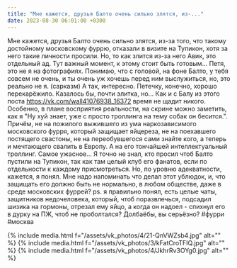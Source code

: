 ```yaml
---
title: "Мне кажется, друзья Балто очень сильно злятся, из-..."
date: 2023-08-30 06:01:00 +0300
---
```


Мне кажется, друзья Балто очень сильно злятся, из-за того, что такому достойному московскому фуррю, отказали в визите на Тупикон, хотя за него такие личности просили. Но, то как злится из-за него Авик, это отдельный ад.
Тут важный момент, к этому стоит быть готовым...
Петя, это не я на фотографиях. Понимаю, что с головой, на фоне Балто, у тебя совсем не очень, и ты очень уж хочешь перед ним выслужиться, но, это реально не я. (сарказм)
А так, интересно. Петечку, конечно, хорошо перекарёжило. Казалось бы, почти элитка, но... Как и с Балу из этого поста https://vk.com/wall41076938_16372 время не щадит никого. Особенно, в плане восприятия реальности, на скрине можно заметить, как я "Ну хуй знает, уже с просто троллинга на тему собак он бесится.". Причём, не на пожилого выжившего из ума наркозависимого московского фурря, который защищает яйцереза, не на поехавшего постящего свастоны, не на переобувшегося сами знайте кого, а теперь и мечтающего свалить в Европу. А на его тончайшей интеллектуальный троллинг.
Самое ужасное... Я точно не знал, кто просил чтоб Балто пустили на Тупикон, так как там целый клуб его фанатов, если по отдельности к каждому присмотреться. Но, по уровню адекватности, кажется, я понял.
Мне надо напоминать что делал этот ублюдок, и, что защищать его должно быть не нормально, в любом обществе, даже в среде московских фуррей?
ps. я правильно понял, есть целые чаты, защитников недочеловека, который, чтоб поразвлечься, подсадил шизика на гормоны, отрезал ему яйцо, а когда он надоел - спихнул его в дурку на ПЖ, чтоб не проболтался?
Долбаёбы, вы серьёзно?
#фурри #москва


{% include media.html f="/assets/vk_photos/4/21-QnVWZsb4.jpg" alt="" %}
{% include media.html f="/assets/vk_photos/3/kFatCroTFIQ.jpg" alt="" %}
{% include media.html f="/assets/vk_photos/4/JkhrRv3OYg0.jpg" alt="" %}
